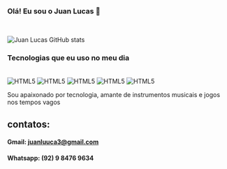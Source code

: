 ### Olá! Eu sou o Juan Lucas 👋
<br/>


![Juan Lucas GitHub stats](https://github-readme-stats.vercel.app/api?username=JuanLucas&show_icons=true&theme=onedark)


### Tecnologias que eu uso no meu dia

<div style="display:inline-block"><br/>
    <img align="center" alt="HTML5" src="https://img.shields.io/badge/HTML5-E34F26?style=for-the-badge&logo=html5&logoColor=white" />
    <img align="center" alt="HTML5" src=https://img.shields.io/badge/CSS3-1572B6?style=for-the-badge&logo=css3&logoColor=white />
    <img align="center" alt="HTML5" src=https://img.shields.io/badge/JavaScript-F7DF1E?style=for-the-badge&logo=javascript&logoColor=black />
    <img align="center" alt="HTML5" src=https://img.shields.io/badge/Node.js-43853D?style=for-the-badge&logo=node.js&logoColor=white />
    <img align="center" alt="HTML5" src=https://img.shields.io/badge/React-20232A?style=for-the-badge&logo=react&logoColor=61DAFB />
    
</div><br/>

Sou apaixonado por tecnologia, amante de instrumentos musicais e jogos nos tempos vagos

## contatos:

#### Gmail: juanluuca3@gmail.com
#### Whatsapp: (92) 9 8476 9634
